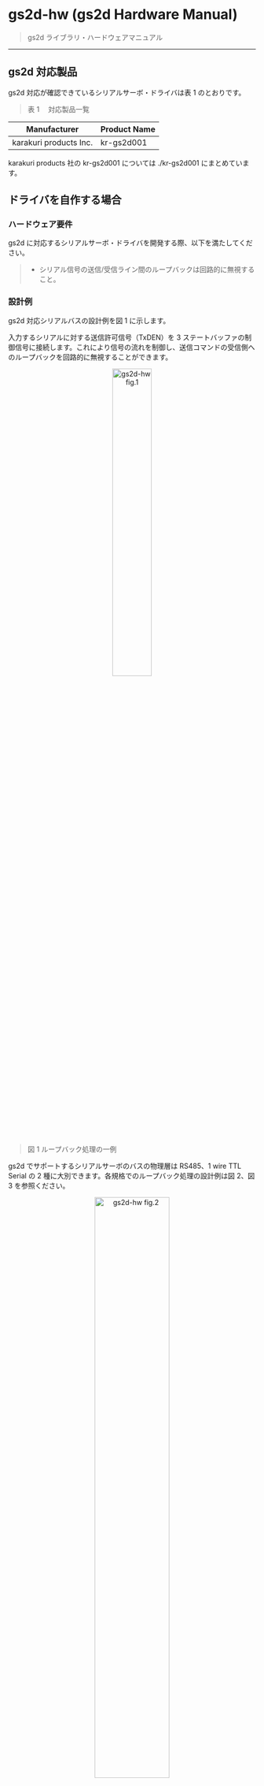 # gs2d-hw (gs2d Hardware Manual)

> gs2d ライブラリ・ハードウェアマニュアル

---

## gs2d 対応製品

gs2d 対応が確認できているシリアルサーボ・ドライバは表 1 のとおりです。

> 表 1 　対応製品一覧

| Manufacturer           | Product Name |
| ---------------------- | ------------ |
| karakuri products Inc. | kr-gs2d001   |

karakuri products 社の kr-gs2d001 については ./kr-gs2d001 にまとめています。

## ドライバを自作する場合

### ハードウェア要件

gs2d に対応するシリアルサーボ・ドライバを開発する際、以下を満たしてください。

> - シリアル信号の送信/受信ライン間のループバックは回路的に無視すること。

### 設計例

gs2d 対応シリアルバスの設計例を図 1 に示します。

入力するシリアルに対する送信許可信号（TxDEN）を 3 ステートバッファの制御信号に接続します。これにより信号の流れを制御し、送信コマンドの受信側へのループバックを回路的に無視することができます。

<div align="center">
    <img src="https://user-images.githubusercontent.com/15685007/91384582-f18d4980-e869-11ea-92ae-d251a97e6583.png" alt="gs2d-hw fig.1" width="40%">
</div>

> 図 1 ループバック処理の一例

gs2d でサポートするシリアルサーボのバスの物理層は RS485、1 wire TTL Serial の 2 種に大別できます。各規格でのループバック処理の設計例は図 2、図 3 を参照ください。

<div align="center">
    <img src="https://user-images.githubusercontent.com/15685007/91386735-a0338900-e86e-11ea-94d4-a37e213aa1b0.png" alt="gs2d-hw fig.2" width="55%">
</div>

> 図 2 RS485 方式での設計例

<div align="center">
    <img src="https://user-images.githubusercontent.com/15685007/91386691-898d3200-e86e-11ea-92e9-fdb574efad2a.png" alt="gs2d-hw fig.3" width="40%">
</div>

> 図 3 1 wire TTL Serial 方式での設計例

#### TxDEN について

FT232 などの USB シリアルドライバを利用する際は提供される TxDEN をそのまま活用できます。例えば、FT232 では出荷設定では CBUS2 端子に TxDEN 出力が割り当てられており、これを接続します。

<div align="center">
    <img src="https://user-images.githubusercontent.com/15685007/91417518-e4815200-e88b-11ea-9c82-37f3e984be1c.png" alt="gs2d-hw fig.4" width="50%">
</div>

> 図 4 FT232 での接続例

Arduino、Teensy 等のマイコンからシリアルを入力する場合、TxDEN に適当な GPIO を接続します。この GPIO をシリアル送信/受診時に適切に制御することで、コマンドのループバックを遮断します。

接続した GPIO の制御は gs2d-cpp ライブラリの How to Use を確認ください。

<div align="center">
    <img src="https://user-images.githubusercontent.com/15685007/91422713-7e4bfd80-e892-11ea-8231-b1f5f4a2625a.png" alt="gs2d-hw fig.5" width="85%">
</div>

> 図 5 Arduino UNO での接続例
> (この例では、ディジタルピン 2 を TxDEN として活用、シリアルはハードウェア・シリアル)

## ライセンス

gs2d は Apache License 2.0 とします。詳細は ./LICENSE を参照のこと。
